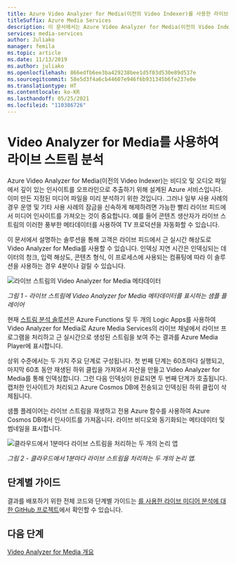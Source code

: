 ```yaml
---
title: Azure Video Analyzer for Media(이전의 Video Indexer)를 사용한 라이브 스트림 분석
titleSuffix: Azure Media Services
description: 이 문서에서는 Azure Video Analyzer for Media(이전의 Video Indexer)를 사용하여 라이브 스트림 분석을 수행하는 방법을 보여 줍니다.
services: media-services
author: Juliako
manager: femila
ms.topic: article
ms.date: 11/13/2019
ms.author: juliako
ms.openlocfilehash: 866edfb6ee3ba429238bee1d5f03d530e89d537e
ms.sourcegitcommit: 58e5d3f4a6cb44607e946f6b931345b6fe237e0e
ms.translationtype: HT
ms.contentlocale: ko-KR
ms.lasthandoff: 05/25/2021
ms.locfileid: "110386726"
---
```

# <a name="live-stream-analysis-with-video-analyzer-for-media"></a>Video Analyzer for Media를 사용하여 라이브 스트림 분석

Azure Video Analyzer for Media(이전의 Video Indexer)는 비디오 및 오디오 파일에서 깊이 있는 인사이트를 오프라인으로 추출하기 위해 설계된 Azure 서비스입니다. 이미 만든 지정된 미디어 파일을 미리 분석하기 위한 것입니다. 그러나 일부 사용 사례의 경우 운영 및 기타 사용 사례의 잠금을 신속하게 해제하려면 가능한 빨리 라이브 피드에서 미디어 인사이트를 가져오는 것이 중요합니다. 예를 들어 콘텐츠 생산자가 라이브 스트림의 이러한 풍부한 메타데이터를 사용하여 TV 프로덕션을 자동화할 수 있습니다.

이 문서에서 설명하는 솔루션을 통해 고객은 라이브 피드에서 근 실시간 해상도로 Video Analyzer for Media를 사용할 수 있습니다. 인덱싱 지연 시간은 인덱싱되는 데이터의 청크, 입력 해상도, 콘텐츠 형식, 이 프로세스에 사용되는 컴퓨팅에 따라 이 솔루션을 사용하는 경우 4분이나 걸릴 수 있습니다.

![라이브 스트림의 Video Analyzer for Media 메타데이터](./media/live-stream-analysis/live-stream-analysis01.png)

*그림 1 - 라이브 스트림에 Video Analyzer for Media 메타데이터를 표시하는 샘플 플레이어*

현재 [스트림 분석 솔루션](https://aka.ms/livestreamanalysis)은 Azure Functions 및 두 개의 Logic Apps를 사용하여 Video Analyzer for Media로 Azure Media Services의 라이브 채널에서 라이브 프로그램을 처리하고 근 실시간으로 생성된 스트림을 보여 주는 결과를 Azure Media Player에 표시합니다.

상위 수준에서는 두 가지 주요 단계로 구성됩니다. 첫 번째 단계는 60초마다 실행되고, 마지막 60초 동안 재생된 하위 클립을 가져와서 자산을 만들고 Video Analyzer for Media를 통해 인덱싱합니다. 그런 다음 인덱싱이 완료되면 두 번째 단계가 호출됩니다. 캡처한 인사이트가 처리되고 Azure Cosmos DB에 전송되고 인덱싱된 하위 클립이 삭제됩니다.

샘플 플레이어는 라이브 스트림을 재생하고 전용 Azure 함수를 사용하여 Azure Cosmos DB에서 인사이트를 가져옵니다. 라이브 비디오와 동기화되는 메타데이터 및 썸네일을 표시합니다.

![클라우드에서 1분마다 라이브 스트림을 처리하는 두 개의 논리 앱](./media/live-stream-analysis/live-stream-analysis02.png)

*그림 2 - 클라우드에서 1분마다 라이브 스트림을 처리하는 두 개의 논리 앱.*

## <a name="step-by-step-guide"></a>단계별 가이드 

결과를 배포하기 위한 전체 코드와 단계별 가이드는 [를 사용한 라이브 미디어 분석에 대한 GitHub 프로젝트](https://aka.ms/livestreamanalysis)에서 확인할 수 있습니다. 

## <a name="next-steps"></a>다음 단계

[Video Analyzer for Media 개요](video-indexer-overview.md)
